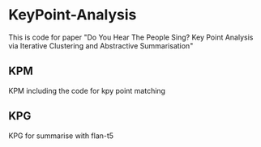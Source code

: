 # KeyPoint-Analysis
This is code for paper "Do You Hear The People Sing? Key Point Analysis via Iterative Clustering and Abstractive Summarisation"

## KPM
KPM including the code for kpy point matching

## KPG
KPG for summarise with flan-t5

